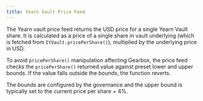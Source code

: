 ```yaml
---
title: Yearn Vault Price Feed
---
```


The Yearn vault price feed returns the USD price for a single Yearn Vault share. It is calculated as a price of a single share in vault underlying (which is fetched from `IYVault.pricePerShare()`), multiplied by the underlying price in USD.

To avoid `pricePerShare()` manipulation affecting Gearbox, the price feed checks the `pricePerShare()` returned value against preset lower and upper bounds. If the value falls outside the bounds, the function reverts.

The bounds are configured by the governance and the upper bound is typically set to the current price per share + 4%.

